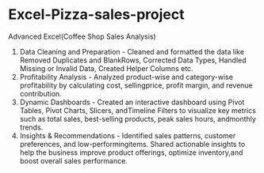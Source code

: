 # Excel-Pizza-sales-project
Advanced Excel(Coffee Shop Sales Analysis)
1. Data Cleaning and Preparation - Cleaned and formatted the data like Removed Duplicates and BlankRows, Corrected Data Types, Handled Missing or Invalid Data, Created Helper Columns etc.
2. Profitability Analysis - Analyzed product-wise and category-wise profitability by calculating cost, sellingprice, profit margin, and revenue contribution.
3. Dynamic Dashboards - Created an interactive dashboard using Pivot Tables, Pivot Charts, Slicers, andTimeline Filters to visualize key metrics such as total sales, best-selling products, peak sales hours, andmonthly trends.
4. Insights & Recommendations - Identified sales patterns, customer preferences, and low-performingitems. Shared actionable insights to help the business improve product offerings, optimize inventory,and boost overall sales performance.
